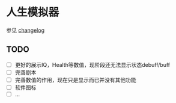 # 人生模拟器
参见 [changelog](changelog.md)

## TODO
- [ ] 更好的展示IQ，Health等数值，现阶段还无法显示状态debuff/buff
- [ ] 完善剧本
- [ ] 完善数值的作用，现在只是显示而已并没有其他功能
- [ ] 软件图标
- [ ] ...